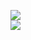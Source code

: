 [![](https://img.shields.io/badge/Made%20With-Github%20Spray-lightgrey.svg?style=for-the-badge&logo=github)](https://github.com/Annihil/github-spray#28889)  
[![](https://i.imgur.com/2DrTn0Z.gif)](https://github.com/Annihil/github-spray)